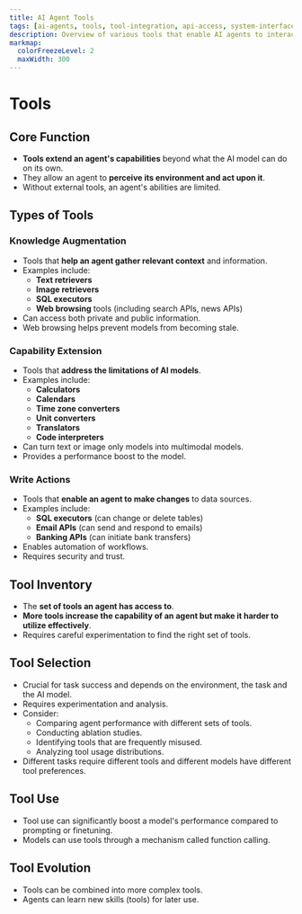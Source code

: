 ```yaml
---
title: AI Agent Tools
tags: [ai-agents, tools, tool-integration, api-access, system-interface, agent-capabilities, task-execution]
description: Overview of various tools that enable AI agents to interact with external systems and data.
markmap:
  colorFreezeLevel: 2
  maxWidth: 300
---
```


# Tools

## Core Function

- **Tools extend an agent's capabilities** beyond what the AI model can do on its own.
- They allow an agent to **perceive its environment and act upon it**.
- Without external tools, an agent's abilities are limited.

## Types of Tools

### Knowledge Augmentation

- Tools that **help an agent gather relevant context** and information.
- Examples include:
  - **Text retrievers**
  - **Image retrievers**
  - **SQL executors**
  - **Web browsing** tools (including search APIs, news APIs)
- Can access both private and public information.
- Web browsing helps prevent models from becoming stale.

### Capability Extension

- Tools that **address the limitations of AI models**.
- Examples include:
  - **Calculators**
  - **Calendars**
  - **Time zone converters**
  - **Unit converters**
  - **Translators**
  - **Code interpreters**
- Can turn text or image only models into multimodal models.
- Provides a performance boost to the model.

### Write Actions

- Tools that **enable an agent to make changes** to data sources.
- Examples include:
  - **SQL executors** (can change or delete tables)
  - **Email APIs** (can send and respond to emails)
  - **Banking APIs** (can initiate bank transfers)
- Enables automation of workflows.
- Requires security and trust.

## Tool Inventory

- The **set of tools an agent has access to**.
- **More tools increase the capability of an agent but make it harder to utilize effectively**.
- Requires careful experimentation to find the right set of tools.

## Tool Selection

- Crucial for task success and depends on the environment, the task and the AI model.
- Requires experimentation and analysis.
- Consider:
  - Comparing agent performance with different sets of tools.
  - Conducting ablation studies.
  - Identifying tools that are frequently misused.
  - Analyzing tool usage distributions.
- Different tasks require different tools and different models have different tool preferences.

## Tool Use

- Tool use can significantly boost a model's performance compared to prompting or finetuning.
- Models can use tools through a mechanism called function calling.

## Tool Evolution

- Tools can be combined into more complex tools.
- Agents can learn new skills (tools) for later use.